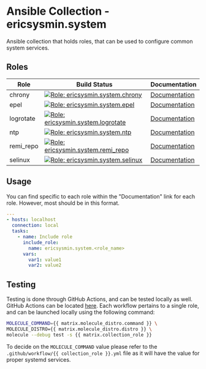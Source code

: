 # Ansible Collection - ericsysmin.system

Ansible collection that holds roles, that can be used to configure common system services.

## Roles

| Role      | Build Status                                                                                                                                                                                                                                                        | Documentation                                                                                                |
| --------- | ------------------------------------------------------------------------------------------------------------------------------------------------------------------------------------------------------------------------------------------------------------------- | ------------------------------------------------------------------------------------------------------------ |
| chrony    | [![Role: ericsysmin.system.chrony](https://github.com/ericsysmin/ansible-collection-system/workflows/ericsysmin.system.chrony/badge.svg)](https://github.com/ericsysmin/ansible-collection-system/actions?query=workflow%3A%22ericsysmin.system.chrony%22)          | [Documentation](https://github.com/ericsysmin/ansible-collection-system/tree/main/roles/chrony/readme.md)    |
| epel      | [![Role: ericsysmin.system.epel](https://github.com/ericsysmin/ansible-collection-system/workflows/ericsysmin.system.epel/badge.svg)](https://github.com/ericsysmin/ansible-collection-system/actions?query=workflow%3A%22ericsysmin.system.epel%22)                | [Documentation](https://github.com/ericsysmin/ansible-collection-system/tree/main/roles/epel/readme.md)      |
| logrotate | [![Role: ericsysmin.system.logrotate](https://github.com/ericsysmin/ansible-collection-system/workflows/ericsysmin.system.logrotate/badge.svg)](https://github.com/ericsysmin/ansible-collection-system/actions?query=workflow%3A%22ericsysmin.system.logrotate%22) | [Documentation](https://github.com/ericsysmin/ansible-collection-system/tree/main/roles/logrotate/readme.md) |
| ntp       | [![Role: ericsysmin.system.ntp](https://github.com/ericsysmin/ansible-collection-system/workflows/ericsysmin.system.ntp/badge.svg)](https://github.com/ericsysmin/ansible-collection-system/actions?query=workflow%3A%22ericsysmin.system.ntp%22)                   | [Documentation](https://github.com/ericsysmin/ansible-collection-system/tree/main/roles/ntp/readme.md)       |
| remi_repo | [![Role: ericsysmin.system.remi_repo](https://github.com/ericsysmin/ansible-collection-system/workflows/ericsysmin.system.remi_repo/badge.svg)](https://github.com/ericsysmin/ansible-collection-system/actions?query=workflow%3A%22ericsysmin.system.remi_repo%22) | [Documentation](https://github.com/ericsysmin/ansible-collection-system/tree/main/roles/remi_repo/readme.md) |
| selinux   | [![Role: ericsysmin.system.selinux](https://github.com/ericsysmin/ansible-collection-system/workflows/ericsysmin.system.selinux/badge.svg)](https://github.com/ericsysmin/ansible-collection-system/actions?query=workflow%3A%22ericsysmin.system.selinux%22)       | [Documentation](https://github.com/ericsysmin/ansible-collection-system/tree/main/roles/selinux/readme.md)   |

## Usage

You can find specific to each role within the "Documentation" link for each role. However, most should be in this format.

```yaml
---
- hosts: localhost
  connection: local
  tasks:
    - name: Include role
      include_role:
        name: ericsysmin.system.<role_name>
      vars:
        var1: value1
        var2: value2
```

## Testing

Testing is done through GitHub Actions, and can be tested locally as well. GitHub Actions can be located [here](https://github.com/ericsysmin/ansible-collection-system/actions).
Each workflow pertains to a single role, and can be launched locally using the following command:

```bash
MOLECULE_COMMAND={{ matrix.molecule_distro.command }} \
MOLECULE_DISTRO={{ matrix.molecule_distro.distro }} \
molecule --debug test -s {{ matrix.collection_role }}
```

To decide on the `MOLECULE_COMMAND` value please refer to the `.github/workflow/{{ collection_role }}.yml` file as it will have the value for proper systemd services.
